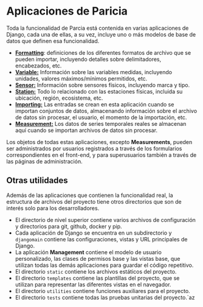 # Aplicaciones de Paricia

Toda la funcionalidad de Parcia está contenida en varias aplicaciones de Django, cada una de ellas, a su vez, incluye uno o más modelos de base de datos que definen esa funcionalidad.

- [**Formatting**](formatting.md): definiciones de los diferentes formatos de archivo que se pueden importar, incluyendo detalles sobre delimitadores, encabezados, etc.
- [**Variable:**](variable.md) Información sobre las variables medidas, incluyendo unidades, valores máximos/mínimos permitidos, etc.
- [**Sensor:**](sensor.md) Información sobre sensores físicos, incluyendo marca y tipo.
- [**Station:**](station.md) Todo lo relacionado con las estaciones físicas, incluida su ubicación, región, ecosistema, etc.
- [**Importing:**](importing.md) Las entradas se crean en esta aplicación cuando se importan conjuntos de datos, almacenando información sobre el archivo de datos sin procesar, el usuario, el momento de la importación, etc.
- [**Measurement:**](measurement.md) Los datos de series temporales reales se almacenan aquí cuando se importan archivos de datos sin procesar.

Los objetos de todas estas aplicaciones, excepto **Measurements**, pueden ser administrados por usuarios registrados a través de los formularios correspondientes en el front-end, y para superusuarios también a través de las páginas de administración.

## Otras utilidades

Además de las aplicaciones que contienen la funcionalidad real, la estructura de archivos del proyecto tiene otros directorios que son de interés solo para los desarrolladores.

- El directorio de nivel superior contiene varios archivos de configuración y directorios para git, github, docker y pip.
- Cada aplicación de Django se encuentra en un subdirectorio y `djangomain` contiene las configuraciones, vistas y URL principales de Django.
- La aplicación **Management** contiene el modelo de usuario personalizado, las clases de permisos base y las vistas base, que utilizan todas las demás aplicaciones para guardar el código repetitivo.
- El directorio `static` contiene los archivos estáticos del proyecto.
- El directorio `templates` contiene las plantillas del proyecto, que se utilizan para representar las diferentes vistas en el navegador.
- El directorio `utilities` contiene funciones auxiliares para el proyecto.
- El directorio `tests` contiene todas las pruebas unitarias del proyecto.`az
